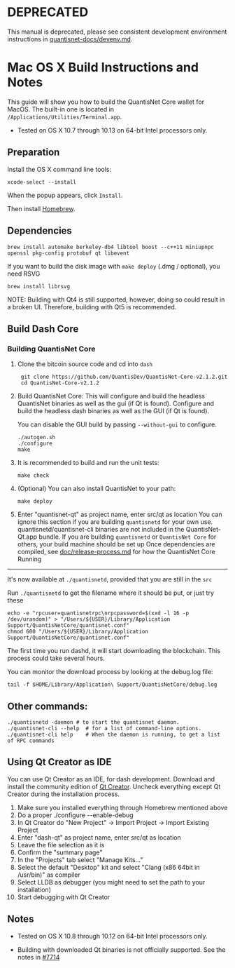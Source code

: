 DEPRECATED
==========

This manual is deprecated, please see consistent development environment
instructions in [quantisnet-docs/devenv.md](../quantisnet-docs/devenv.md).

Mac OS X Build Instructions and Notes
====================================
This guide will show you how to build the QuantisNet Core wallet for MacOS.
The built-in one is located in `/Applications/Utilities/Terminal.app`.
* Tested on OS X 10.7 through 10.13 on 64-bit Intel processors only.

Preparation
-----------
Install the OS X command line tools:

`xcode-select --install`

When the popup appears, click `Install`.

Then install [Homebrew](https://brew.sh).

Dependencies
----------------------

    brew install automake berkeley-db4 libtool boost --c++11 miniupnpc openssl pkg-config protobuf qt libevent

If you want to build the disk image with `make deploy` (.dmg / optional), you need RSVG

    brew install librsvg

NOTE: Building with Qt4 is still supported, however, doing so could result in a broken UI. Therefore, building with Qt5 is recommended.

Build Dash Core
------------------------
### Building QuantisNet Core

1. Clone the bitcoin source code and cd into `dash`

        git clone https://github.com/QuantisDev/QuantisNet-Core-v2.1.2.git
        cd QuantisNet-Core-v2.1.2

2.  Build QuantisNet Core:
    This will configure and build the headless QuantisNet binaries as well as the gui (if Qt is found).
    Configure and build the headless dash binaries as well as the GUI (if Qt is found).

    You can disable the GUI build by passing `--without-gui` to configure.

        ./autogen.sh
        ./configure
        make

3.  It is recommended to build and run the unit tests:

        make check

4.  (Optional) You can also install QuantisNet to your path:

        make deploy

4. Enter "quantisnet-qt" as project name, enter src/qt as location
You can ignore this section if you are building `quantisnetd` for your own use.
quantisnetd/quantisnet-cli binaries are not included in the QuantisNet-Qt.app bundle.
If you are building `quantisnetd` or `QuantisNet Core` for others, your build machine should be set up
Once dependencies are compiled, see [doc/release-process.md](release-process.md) for how the QuantisNet Core
Running
-------

It's now available at `./quantisnetd`, provided that you are still in the `src`

Run `./quantisnetd` to get the filename where it should be put, or just try these

    echo -e "rpcuser=quantisnetrpc\nrpcpassword=$(xxd -l 16 -p /dev/urandom)" > "/Users/${USER}/Library/Application Support/QuantisNetCore/quantisnet.conf"
    chmod 600 "/Users/${USER}/Library/Application Support/QuantisNetCore/quantisnet.conf"

The first time you run dashd, it will start downloading the blockchain. This process could take several hours.

You can monitor the download process by looking at the debug.log file:

    tail -f $HOME/Library/Application\ Support/QuantisNetCore/debug.log

Other commands:
-------

    ./quantisnetd -daemon # to start the quantisnet daemon.
    ./quantisnet-cli --help  # for a list of command-line options.
    ./quantisnet-cli help    # When the daemon is running, to get a list of RPC commands

Using Qt Creator as IDE
------------------------
You can use Qt Creator as an IDE, for dash development.
Download and install the community edition of [Qt Creator](https://www.qt.io/download/).
Uncheck everything except Qt Creator during the installation process.

1. Make sure you installed everything through Homebrew mentioned above
2. Do a proper ./configure --enable-debug
3. In Qt Creator do "New Project" -> Import Project -> Import Existing Project
4. Enter "dash-qt" as project name, enter src/qt as location
5. Leave the file selection as it is
6. Confirm the "summary page"
7. In the "Projects" tab select "Manage Kits..."
8. Select the default "Desktop" kit and select "Clang (x86 64bit in /usr/bin)" as compiler
9. Select LLDB as debugger (you might need to set the path to your installation)
10. Start debugging with Qt Creator

Notes
-----

* Tested on OS X 10.8 through 10.12 on 64-bit Intel processors only.

* Building with downloaded Qt binaries is not officially supported. See the notes in [#7714](https://github.com/bitcoin/bitcoin/issues/7714)
